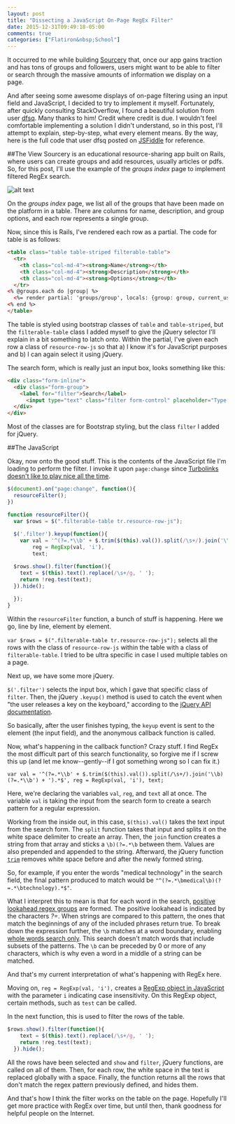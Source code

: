 ```yaml
---
layout: post
title: "Dissecting a JavaScript On-Page RegEx Filter"
date: 2015-12-31T09:49:18-05:00
comments: true
categories: ["Flatiron&nbsp;School"]
---
```


It occurred to me while building [Sourcery](https://the-sourcery.herokuapp.com/) that, once our app gains traction and has tons of groups and followers, users might want to be able to filter or search through the massive amounts of information we display on a page. 

And after seeing some awesome displays of on-page filtering using an input field and JavaScript, I decided to try to implement it myself. Fortunately, after quickly consulting StackOverflow, I found a beautiful solution from user [dfsq](http://stackoverflow.com/questions/9127498/how-to-perform-a-real-time-search-and-filter-on-a-html-table). Many thanks to him! Credit where credit is due. I wouldn't feel comfortable implementing a solution I didn't understand, so in this post, I'll attempt to explain, step-by-step, what every element means. By the way, here is the full code that user dfsq posted on [JSFiddle](http://jsfiddle.net/dfsq/7BUmG/1133/) for reference. 

##The View
Sourcery is an educational resource-sharing app built on Rails, where users can create groups and add resources, usually articles or pdfs. So, for this post, I'll use the example of the *groups index* page to implement filtered RegEx search. 

![alt text](/images/groups-sourcery.png "Flatiron Follower Dashboard")


On the *groups index* page, we list all of the groups that have been made on the platform in a table. There are columns for name, description, and group options, and each row represents a single group. 

Now, since this is Rails, I've rendered each row as a partial. The code for table is as follows: 

```html
<table class="table table-striped filterable-table">
  <tr>
    <th class="col-md-4"><strong>Name</strong></th>
    <th class="col-md-4"><strong>Description</strong></th>
    <th class="col-md-4"><strong>Options</strong></th>
  </tr>
<% @groups.each do |group| %>
  <%= render partial: 'groups/group', locals: {group: group, current_user: current_user} %>
<% end %>
</table>
``` 
<!-- more -->

The table is styled using bootstrap classes of `table` and `table-striped`, but the `filterable-table` class I added myself to give the jQuery selector I'll explain in a bit something to latch onto. Within the partial, I've given each row a class of `resource-row-js` so that a) I know it's for JavaScript purposes and b) I can again select it using jQuery. 

The search form, which is really just an input box, looks something like this: 

```html
<div class="form-inline">
  <div class="form-group">
    <label for="filter">Search</label>
      <input type="text" class="filter form-control" placeholder="Type to filter">
  </div>
</div>
```
Most of the classes are for Bootstrap styling, but the class `filter` I added for jQuery. 

##The JavaScript

Okay, now onto the good stuff. This is the contents of the JavaScript file I'm loading to perform the filter. I invoke it upon `page:change` since [Turbolinks doesn't like to play nice all the time](http://talum.github.io/blog/2015/12/06/document-never-ready-blame-turbolinks/). 


```javascript
$(document).on("page:change", function(){
  resourceFilter();
})

function resourceFilter(){
  var $rows = $(".filterable-table tr.resource-row-js");
  
  $('.filter').keyup(function(){
    var val = '^(?=.*\\b' + $.trim($(this).val()).split(/\s+/).join('\\b)(?=.*\\b') + ').*$',
        reg = RegExp(val, 'i'),
        text;

  $rows.show().filter(function(){
    text = $(this).text().replace(/\s+/g, ' ');
    return !reg.test(text);
  }).hide();
  
  });
}
```

Within the `resourceFilter` function, a bunch of stuff is happening. Here we go, line by line, element by element. 

`var $rows = $(".filterable-table tr.resource-row-js");` selects all the rows with the class of `resource-row-js` within the table with a class of `filterable-table`. I tried to be ultra specific in case I used multiple tables on a page. 

Next up, we have some more jQuery. 

`$('.filter')` selects the input box, which I gave that specific class of `filter`. Then, the jQuery `.keyup()` method is used to catch the event when "the user releases a key on the keyboard," according to the [jQuery API documentation](https://api.jquery.com/keyup/).

So basically, after the user finishes typing, the `keyup` event is sent to the element (the input field), and the anonymous callback function is called. 

Now, what's happening in the callback function? Crazy stuff. I find RegEx the most difficult part of this search functionality, so forgive me if I screw this up (and let me know--gently--if I got something wrong so I can fix it.)

`var val = '^(?=.*\\b' + $.trim($(this).val()).split(/\s+/).join('\\b)(?=.*\\b') + ').*$',
        reg = RegExp(val, 'i'),
        text;`

Here, we're declaring the variables `val`, `reg`, and `text` all at once. The variable `val` is taking the input from the search form to create a search pattern for a regular expression. 

Working from the inside out, in this case, `$(this).val()` takes the text input from the search form. The `split` function takes that input and splits it on the white space delimiter to create an array. Then, the `join` function creates a string from that array and sticks a  `\b)(?=.*\b` between them. Values are also prepended and appended to the string. Afterward, the jQuery function [`trim`](https://api.jquery.com/jQuery.trim/) removes white space before and after the newly formed string. 

So, for example, if you enter the words "medical technology" in the search field, the final pattern produced to match would be `"^(?=.*\bmedical\b)(?=.*\btechnology).*$"`.

What I interpret this to mean is that for each word in the search, [positive lookahead regex groups](http://www.regular-expressions.info/lookaround.html) are formed. The positive lookahead is indicated by the characters *?=*. When strings are compared to this pattern, the ones that match the beginnings of any of the included phrases return true. To break down the expression further, the `\b` matches at a word boundary, enabling [whole words search only]([http://www.regular-expressions.info/wordboundaries.html). This search doesn't match words that include subsets of the patterns. The `\b` can be preceded by 0 or more of any characters, which is why even a word in a middle of a string can be matched. 

And that's my current interpretation of what's happening with RegEx here. 

Moving on, `reg = RegExp(val, 'i'),` creates a [RegExp object in JavaScript](http://www.w3schools.com/js/js_regexp.asp) with the parameter `i` indicating case insensitivity. On this RegExp object, certain methods, such as `test` can be called. 

In the next function, this is used to filter the rows of the table. 
```javascript 
$rows.show().filter(function(){
    text = $(this).text().replace(/\s+/g, ' ');
    return !reg.test(text);
  }).hide();
```
All the rows have been selected and `show` and `filter`, jQuery functions, are called on all of them. Then, for each row, the white space in the text is replaced globally with a space. Finally, the function returns all the rows that don't match the regex pattern previously defined, and hides them. 

And that's how I think the filter works on the table on the page. Hopefully I'll get more practice with RegEx over time, but until then, thank goodness for helpful people on the Internet.   

